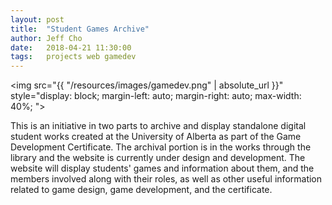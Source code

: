 ```yaml
---
layout: post
title:  "Student Games Archive"
author: Jeff Cho
date:   2018-04-21 11:30:00
tags:   projects web gamedev
---
```

  
  <img src="{{ "/resources/images/gamedev.png" | absolute_url }}" style="display: block; margin-left: auto; margin-right: auto; max-width: 40%; ">
  
  This is an initiative in two parts to archive and display standalone digital student works created at the University of Alberta as part of the Game Development Certificate.  The archival portion is in the works through the library and the website is currently under design and development.  The website will display students' games and information about them, and the members involved along with their roles, as well as other useful information related to game design, game development, and the certificate.